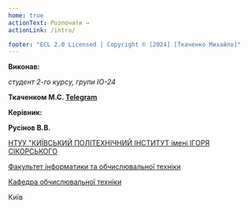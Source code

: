 ```yaml
---
home: true
actionText: Розпочати →
actionLink: /intro/

footer: "ECL 2.0 Licensed | Copyright © [2024] [Ткаченко Михайло]"
---
```



**Виконав:** 

*студент 2-го курсу, групи ІО-24*<span padding-right:5em></span> 

**Ткаченком М.С. [Telegram](https://t.me/Rafaaam)**

**Керівник:**

**Русінов В.В.** 

[НТУУ "КИЇВСЬКИЙ ПОЛІТЕХНІЧНИЙ ІНСТИТУТ імені ІГОРЯ СІКОРСЬКОГО](https://kpi.ua/)

[Факультет інформатики та обчислювальної техніки](https://fiot.kpi.ua/)

[Кафедра обчислювальної техніки](https://comsys.kpi.ua/)

Київ
